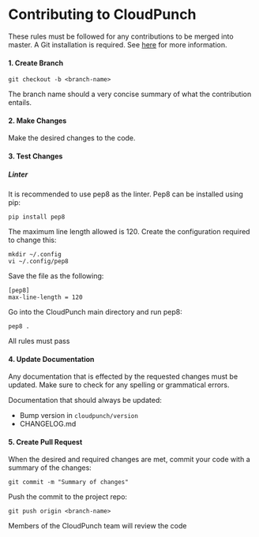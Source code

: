 # Contributing to CloudPunch

These rules must be followed for any contributions to be merged into master. A Git installation is required. See [here](./docs/getting_started_git.md) for more information.

#### 1. Create Branch

```
git checkout -b <branch-name>
```

The branch name should a very concise summary of what the contribution entails.

#### 2. Make Changes

Make the desired changes to the code.

#### 3. Test Changes

##### Linter

It is recommended to use pep8 as the linter. Pep8 can be installed using pip:

```
pip install pep8
```

The maximum line length allowed is 120. Create the configuration required to change this:

```
mkdir ~/.config
vi ~/.config/pep8
```

Save the file as the following:

```
[pep8]
max-line-length = 120
```

Go into the CloudPunch main directory and run pep8:

```
pep8 .
```

All rules must pass

#### 4. Update Documentation

Any documentation that is effected by the requested changes must be updated. Make sure to check for any spelling or grammatical errors.

Documentation that should always be updated:
- Bump version in `cloudpunch/version`
- CHANGELOG.md

#### 5. Create Pull Request

When the desired and required changes are met, commit your code with a summary of the changes:

```
git commit -m "Summary of changes"
```

Push the commit to the project repo:

```
git push origin <branch-name>
```

Members of the CloudPunch team will review the code
